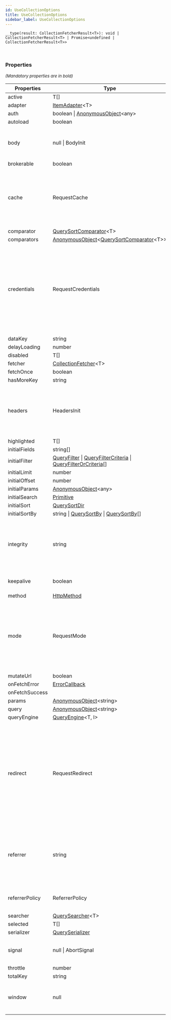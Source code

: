 ```yaml
---
id: UseCollectionOptions
title: UseCollectionOptions
sidebar_label: UseCollectionOptions
---
```


```tsx
__type(result: CollectionFetcherResult<T>): void | CollectionFetcherResult<T> | Promise<undefined | CollectionFetcherResult<T>>
```
<br/>



### Properties

<font size="2"><i>(Mandatory properties are in bold)</i></font>

| Properties | Type | Description |
| --------- | ---- | ----------- |
| active | T[] |  |
| adapter | [ItemAdapter](/framework-api/types/ItemAdapter.md)<T\> |  |
| auth | boolean \| [AnonymousObject](/framework-api/interfaces/AnonymousObject.md)<any\> |  |
| autoload | boolean |  |
| body | null \| BodyInit | A BodyInit object or null to set request's body. |
| brokerable | boolean |  |
| cache | RequestCache | A string indicating how the request will interact with the browser's cache to set request's cache. |
| comparator | [QuerySortComparator](/framework-api/types/QuerySortComparator.md)<T\> |  |
| comparators | [AnonymousObject](/framework-api/interfaces/AnonymousObject.md)<[QuerySortComparator](/framework-api/types/QuerySortComparator.md)<T\>\> |  |
| credentials | RequestCredentials | A string indicating whether credentials will be sent with the request always, never, or only when sent to a same-origin URL. Sets request's credentials. |
| dataKey | string |  |
| delayLoading | number |  |
| disabled | T[] |  |
| fetcher | [CollectionFetcher](/framework-api/types/CollectionFetcher.md)<T\> |  |
| fetchOnce | boolean |  |
| hasMoreKey | string |  |
| headers | HeadersInit | A Headers object, an object literal, or an array of two-item arrays to set request's headers. |
| highlighted | T[] |  |
| initialFields | string[] |  |
| initialFilter | [QueryFilter](/framework-api/interfaces/QueryFilter.md) \| [QueryFilterCriteria](/framework-api/interfaces/QueryFilterCriteria.md) \| [QueryFilterOrCriteria](/framework-api/types/QueryFilterOrCriteria.md)[] |  |
| initialLimit | number |  |
| initialOffset | number |  |
| initialParams | [AnonymousObject](/framework-api/interfaces/AnonymousObject.md)<any\> |  |
| initialSearch | [Primitive](/framework-api/types/Primitive.md) |  |
| initialSort | [QuerySortDir](/framework-api/types/QuerySortDir.md) |  |
| initialSortBy | string \| [QuerySortBy](/framework-api/types/QuerySortBy.md) \| [QuerySortBy](/framework-api/types/QuerySortBy.md)[] |  |
| integrity | string | A cryptographic hash of the resource to be fetched by request. Sets request's integrity. |
| keepalive | boolean | A boolean to set request's keepalive. |
| method | [HttpMethod](/framework-api/enum/HttpMethod.md) |  |
| mode | RequestMode | A string to indicate whether the request will use CORS, or will be restricted to same-origin URLs. Sets request's mode. |
| mutateUrl | boolean |  |
| onFetchError | [ErrorCallback](/framework-api/types/ErrorCallback.md) |  |
| onFetchSuccess |  |  |
| params | [AnonymousObject](/framework-api/interfaces/AnonymousObject.md)<string\> |  |
| query | [AnonymousObject](/framework-api/interfaces/AnonymousObject.md)<string\> |  |
| queryEngine | [QueryEngine](/framework-api/types/QueryEngine.md)<T, I\> |  |
| redirect | RequestRedirect | A string indicating whether request follows redirects, results in an error upon encountering a redirect, or returns the redirect (in an opaque fashion). Sets request's redirect. |
| referrer | string | A string whose value is a same-origin URL, "about:client", or the empty string, to set request's referrer. |
| referrerPolicy | ReferrerPolicy | A referrer policy to set request's referrerPolicy. |
| searcher | [QuerySearcher](/framework-api/types/QuerySearcher.md)<T\> |  |
| selected | T[] |  |
| serializer | [QuerySerializer](/framework-api/types/QuerySerializer.md) |  |
| signal | null \| AbortSignal | An AbortSignal to set request's signal. |
| throttle | number |  |
| totalKey | string |  |
| window | null | Can only be null. Used to disassociate request from any Window. |
